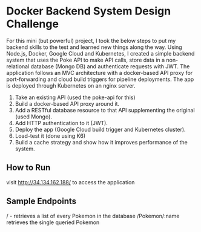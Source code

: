 # Docker Backend System Design Challenge

For this mini (but powerful) project, I took the below steps to put my backend skills to the test and learned new things along the way.
Using Node.js, Docker, Google Cloud and Kubernetes, I created a simple backend system that uses the Poke API to make API calls, store data in a non-relational database (Mongo DB) and authenticate requests with JWT. The application follows an MVC architecture with a docker-based API proxy for port-forwarding and cloud build triggers for pipeline deployments. The app is deployed through Kubernetes on an nginx server.

1. Take an existing API (used the poke-api for this)
2. Build a docker-based API proxy around it.
3. Add a RESTful database resource to that API supplementing the original (used Mongo).
4. Add HTTP authentication to it (JWT).
5. Deploy the app (Google Cloud build trigger and Kubernetes cluster).
6. Load-test it (done using K6)
7. Build a cache strategy and show how it improves performance of the system.


## How to Run
visit http://34.134.162.188/ to access the application

## Sample Endpoints
/ - retrieves a list of every Pokemon in the database
/Pokemon/:name retrieves the single queried Pokemon